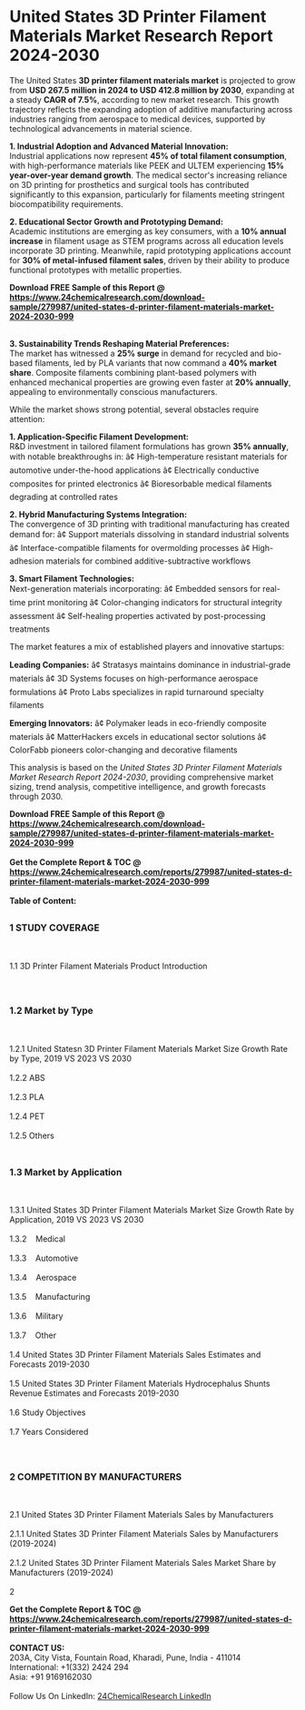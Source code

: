 <h1>United States 3D Printer Filament Materials Market Research Report 2024-2030</h1><p>The United States <strong>3D printer filament materials market</strong> is projected to grow from <strong>USD 267.5 million in 2024 to USD 412.8 million by 2030</strong>, expanding at a steady <strong>CAGR of 7.5%</strong>, according to new market research. This growth trajectory reflects the expanding adoption of additive manufacturing across industries ranging from aerospace to medical devices, supported by technological advancements in material science.</p><p><strong>1. Industrial Adoption and Advanced Material Innovation:</strong><br>
Industrial applications now represent <strong>45% of total filament consumption</strong>, with high-performance materials like PEEK and ULTEM experiencing <strong>15% year-over-year demand growth</strong>. The medical sector's increasing reliance on 3D printing for prosthetics and surgical tools has contributed significantly to this expansion, particularly for filaments meeting stringent biocompatibility requirements.</p><p><strong>2. Educational Sector Growth and Prototyping Demand:</strong><br>
Academic institutions are emerging as key consumers, with a <strong>10% annual increase</strong> in filament usage as STEM programs across all education levels incorporate 3D printing. Meanwhile, rapid prototyping applications account for <strong>30% of metal-infused filament sales</strong>, driven by their ability to produce functional prototypes with metallic properties.</p><div><b>Download FREE Sample of this Report @ 
            <a href="https://www.24chemicalresearch.com/download-sample/279987/united-states-d-printer-filament-materials-market-2024-2030-999">
            https://www.24chemicalresearch.com/download-sample/279987/united-states-d-printer-filament-materials-market-2024-2030-999</a></b></div><br><p><strong>3. Sustainability Trends Reshaping Material Preferences:</strong><br>
The market has witnessed a <strong>25% surge</strong> in demand for recycled and bio-based filaments, led by PLA variants that now command a <strong>40% market share</strong>. Composite filaments combining plant-based polymers with enhanced mechanical properties are growing even faster at <strong>20% annually</strong>, appealing to environmentally conscious manufacturers.</p><p>While the market shows strong potential, several obstacles require attention:</p><p><strong>1. Application-Specific Filament Development:</strong><br>
R&amp;D investment in tailored filament formulations has grown <strong>35% annually</strong>, with notable breakthroughs in:
â¢ High-temperature resistant materials for automotive under-the-hood applications
â¢ Electrically conductive composites for printed electronics
â¢ Bioresorbable medical filaments degrading at controlled rates</p><p><strong>2. Hybrid Manufacturing Systems Integration:</strong><br>
The convergence of 3D printing with traditional manufacturing has created demand for:
â¢ Support materials dissolving in standard industrial solvents
â¢ Interface-compatible filaments for overmolding processes
â¢ High-adhesion materials for combined additive-subtractive workflows</p><p><strong>3. Smart Filament Technologies:</strong><br>
Next-generation materials incorporating:
â¢ Embedded sensors for real-time print monitoring
â¢ Color-changing indicators for structural integrity assessment
â¢ Self-healing properties activated by post-processing treatments</p><p>The market features a mix of established players and innovative startups:</p><p><strong>Leading Companies:</strong>
â¢ Stratasys maintains dominance in industrial-grade materials
â¢ 3D Systems focuses on high-performance aerospace formulations
â¢ Proto Labs specializes in rapid turnaround specialty filaments</p><p><strong>Emerging Innovators:</strong>
â¢ Polymaker leads in eco-friendly composite materials
â¢ MatterHackers excels in educational sector solutions
â¢ ColorFabb pioneers color-changing and decorative filaments</p><p>This analysis is based on the <em>United States 3D Printer Filament Materials Market Research Report 2024-2030</em>, providing comprehensive market sizing, trend analysis, competitive intelligence, and growth forecasts through 2030.</p><div><b>Download FREE Sample of this Report @ 
            <a href="https://www.24chemicalresearch.com/download-sample/279987/united-states-d-printer-filament-materials-market-2024-2030-999">
            https://www.24chemicalresearch.com/download-sample/279987/united-states-d-printer-filament-materials-market-2024-2030-999</a></b></div><br><div><b>Get the Complete Report & TOC @ 
            <a href="https://www.24chemicalresearch.com/reports/279987/united-states-d-printer-filament-materials-market-2024-2030-999">
            https://www.24chemicalresearch.com/reports/279987/united-states-d-printer-filament-materials-market-2024-2030-999</a></b></div><br>
            <b>Table of Content:</b><p><h2><span style="font-size:16px"><strong>1 STUDY COVERAGE</strong></span></h2><br />
<p>1.1 3D Printer Filament Materials Product Introduction</p><br />
<h2><span style="font-size:16px"><strong>1.2 Market by Type</strong></span></h2><br />
<p>1.2.1 United Statesn 3D Printer Filament Materials Market Size Growth Rate by Type, 2019 VS 2023 VS 2030<br /><br />
1.2.2 ABS&nbsp;&nbsp; &nbsp;<br /><br />
1.2.3 PLA<br /><br />
1.2.4 PET<br /><br />
1.2.5 Others<br /><br />
<h2><span style="font-size:16px"><strong>1.3 Market by Application</strong></span></h2><br />
<p>1.3.1 United States 3D Printer Filament Materials Market Size Growth Rate by Application, 2019 VS 2023 VS 2030<br /><br />
1.3.2&nbsp;&nbsp; &nbsp;Medical<br /><br />
1.3.3&nbsp;&nbsp; &nbsp;Automotive<br /><br />
1.3.4&nbsp;&nbsp; &nbsp;Aerospace<br /><br />
1.3.5&nbsp;&nbsp; &nbsp;Manufacturing<br /><br />
1.3.6&nbsp;&nbsp; &nbsp;Military<br /><br />
1.3.7&nbsp;&nbsp; &nbsp;Other<br /><br />
1.4 United States 3D Printer Filament Materials Sales Estimates and Forecasts 2019-2030<br /><br />
1.5 United States 3D Printer Filament Materials Hydrocephalus Shunts Revenue Estimates and Forecasts 2019-2030<br /><br />
1.6 Study Objectives<br /><br />
1.7 Years Considered</p><br />
<h2><span style="font-size:16px"><strong>2 COMPETITION BY MANUFACTURERS</strong></span></h2><br />
<p>2.1 United States 3D Printer Filament Materials Sales by Manufacturers<br /><br />
2.1.1 United States 3D Printer Filament Materials Sales by Manufacturers (2019-2024)<br /><br />
2.1.2 United States 3D Printer Filament Materials Sales Market Share by Manufacturers (2019-2024)<br /><br />
2</p><div><b>Get the Complete Report & TOC @ 
            <a href="https://www.24chemicalresearch.com/reports/279987/united-states-d-printer-filament-materials-market-2024-2030-999">
            https://www.24chemicalresearch.com/reports/279987/united-states-d-printer-filament-materials-market-2024-2030-999</a></b></div><br><b>CONTACT US:</b><br>
            203A, City Vista, Fountain Road, Kharadi, Pune, India - 411014<br>
            International: +1(332) 2424 294<br>
            Asia: +91 9169162030 <br><br>
            Follow Us On LinkedIn: <a href="https://www.linkedin.com/company/24chemicalresearch/">24ChemicalResearch LinkedIn</a>